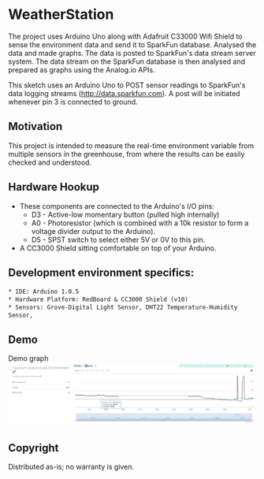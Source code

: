 # WeatherStation

The project uses Arduino Uno along with Adafruit C33000 Wifi Shield to sense the environment data and send it to SparkFun database. Analysed the data and made graphs. The data is posted to SparkFun's data stream server system. The data stream on the SparkFun database is then analysed and prepared as graphs using the Analog.io APIs.

This sketch uses an Arduino Uno to POST sensor readings to SparkFun's data logging streams (http://data.sparkfun.com). A post will be initiated whenever pin 3 is connected to ground.

## Motivation
This project is intended to measure the real-time environment variable from multiple sensors in the greenhouse, from where the results can be easily checked and understood.

## Hardware Hookup
  * These components are connected to the Arduino's I/O pins:
    * D3 - Active-low momentary button (pulled high internally)
    * A0 - Photoresistor (which is combined with a 10k resistor
           to form a voltage divider output to the Arduino).
    * D5 - SPST switch to select either 5V or 0V to this pin.
  * A CC3000 Shield sitting comfortable on top of your Arduino.
  
## Development environment specifics:
    * IDE: Arduino 1.0.5
    * Hardware Platform: RedBoard & CC3000 Shield (v10)
    * Sensors: Grove-Digital Light Sensor, DHT22 Temperature-Humidity Sensor, 

 
## Demo

Demo graph
![alt text](https://github.com/rupshabagchi/WeatherStation/blob/master/graph.png "Graph")

## Copyright    
Distributed as-is; no warranty is given.

